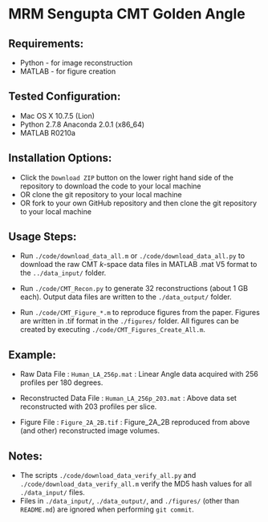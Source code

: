 MRM Sengupta CMT Golden Angle
=============================

Requirements:
-------------
* Python - for image reconstruction
* MATLAB - for figure creation

Tested Configuration:
---------------------
* Mac OS X 10.7.5 (Lion)
* Python 2.7.8 Anaconda 2.0.1 (x86_64) 
* MATLAB R0210a

Installation Options:
---------------------
* Click the `Download ZIP` button on the lower right hand side of the repository to download the code to your local machine
* OR clone the git repository to your local machine
* OR fork to your own GitHub repository and then clone the git repository to your local machine

Usage Steps:
------------
* Run `./code/download_data_all.m` or `./code/download_data_all.py` to download the raw CMT *k*-space data files in MATLAB .mat V5 format to the `../data_input/` folder.

* Run `./code/CMT_Recon.py` to generate 32 reconstructions (about 1 GB each). Output data files are written to the `./data_output/` folder.

* Run `./code/CMT_Figure_*.m` to reproduce figures from the paper. Figures are written in .tif format in the `./figures/` folder. All figures can be created by executing `./code/CMT_Figures_Create_All.m`.
  
Example:
--------

* Raw Data File :  `Human_LA_256p.mat` : Linear Angle data acquired with 256 profiles per 180 degrees.

* Reconstructed Data File : `Human_LA_256p_203.mat` : Above data set reconstructed with 203 profiles per slice.

* Figure File : `Figure_2A_2B.tif` : Figure_2A_2B reproduced from above (and other) reconstructed image volumes.

Notes:
------
* The scripts `./code/download_data_verify_all.py` and `./code/download_data_verify_all.m` verify the MD5 hash values for all `./data_input/` files.
* Files in `./data_input/`, `./data_output/`, and `./figures/` (other than `README.md`) are ignored when performing `git commit`.